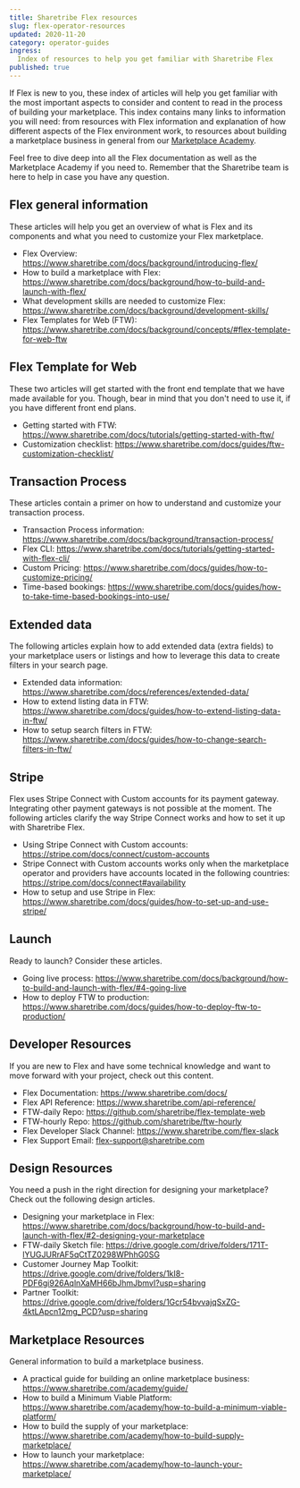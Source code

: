 ```yaml
---
title: Sharetribe Flex resources
slug: flex-operator-resources
updated: 2020-11-20
category: operator-guides
ingress:
  Index of resources to help you get familiar with Sharetribe Flex
published: true
---
```


If Flex is new to you, these index of articles will help you get familiar with the most important aspects to consider and content to read in the process of building your marketplace. This index contains many links to information you will need: from resources with Flex information and explanation of how different aspects of the Flex environment work, to resources about building a marketplace business in general from our [Marketplace Academy](https://www.sharetribe.com/academy). 

Feel free to dive deep into all the Flex documentation as well as the Marketplace Academy if you need to. Remember that the Sharetribe team is here to help in case you have any question.    

## Flex general information

These articles will help you get an overview of what is Flex and its components and what you need to customize your Flex marketplace.

- Flex Overview: https://www.sharetribe.com/docs/background/introducing-flex/  
- How to build a marketplace with Flex: https://www.sharetribe.com/docs/background/how-to-build-and-launch-with-flex/  
- What development skills are needed to customize Flex: https://www.sharetribe.com/docs/background/development-skills/   
- Flex Templates for Web (FTW): https://www.sharetribe.com/docs/background/concepts/#flex-template-for-web-ftw

## Flex Template for Web

These two articles will get started with the front end template that we have made available for you. Though, bear in mind that you don't need to use it, if you have different front end plans. 

- Getting started with FTW: https://www.sharetribe.com/docs/tutorials/getting-started-with-ftw/  
- Customization checklist: https://www.sharetribe.com/docs/guides/ftw-customization-checklist/  

## Transaction Process

These articles contain a primer on how to understand and customize your transaction process. 

- Transaction Process information: https://www.sharetribe.com/docs/background/transaction-process/  
- Flex CLI: https://www.sharetribe.com/docs/tutorials/getting-started-with-flex-cli/  
- Custom Pricing: https://www.sharetribe.com/docs/guides/how-to-customize-pricing/  
- Time-based bookings: https://www.sharetribe.com/docs/guides/how-to-take-time-based-bookings-into-use/

## Extended data

The following articles explain how to add extended data (extra fields) to your marketplace users or listings and how to leverage this data to create filters in your search page.

- Extended data information: https://www.sharetribe.com/docs/references/extended-data/  
- How to extend listing data in FTW: https://www.sharetribe.com/docs/guides/how-to-extend-listing-data-in-ftw/  
- How to setup search filters in FTW: https://www.sharetribe.com/docs/guides/how-to-change-search-filters-in-ftw/

## Stripe

Flex uses Stripe Connect with Custom accounts for its payment gateway. Integrating other payment gateways is not possible at the moment. The following articles clarify the way Stripe Connect works and how to set it up with Sharetribe Flex.

- Using Stripe Connect with Custom accounts: https://stripe.com/docs/connect/custom-accounts  
- Stripe Connect with Custom accounts works only when the marketplace operator and
providers have accounts located in the following countries: https://stripe.com/docs/connect#availability  
- How to setup and use Stripe in Flex: https://www.sharetribe.com/docs/guides/how-to-set-up-and-use-stripe/

## Launch

Ready to launch? Consider these articles.

- Going live process: https://www.sharetribe.com/docs/background/how-to-build-and-launch-with-flex/#4-going-live  
- How to deploy FTW to production: https://www.sharetribe.com/docs/guides/how-to-deploy-ftw-to-production/  

## Developer Resources

If you are new to Flex and have some technical knowledge and want to move forward with your project, check out this content. 

- Flex Documentation: https://www.sharetribe.com/docs/  
- Flex API Reference: https://www.sharetribe.com/api-reference/  
- FTW-daily Repo: https://github.com/sharetribe/flex-template-web  
- FTW-hourly Repo: https://github.com/sharetribe/ftw-hourly  
- Flex Developer Slack Channel: https://www.sharetribe.com/flex-slack  
- Flex Support Email: flex-support@sharetribe.com  

## Design Resources

You need a push in the right direction for designing your marketplace? Check out the following design articles.

- Designing your marketplace in Flex: https://www.sharetribe.com/docs/background/how-to-build-and-launch-with-flex/#2-designing-your-marketplace  
- FTW-daily Sketch file: https://drive.google.com/drive/folders/171T-lYUGJURrAF5qCtTZ0298WPhhG0SG  
- Customer Journey Map Toolkit: https://drive.google.com/drive/folders/1kI8-PDF6gi926AqlnXaMH66bJhmJbmvI?usp=sharing  
- Partner Toolkit: https://drive.google.com/drive/folders/1Gcr54bvvajqSxZG-4ktLApcn12mg_PCD?usp=sharing  

## Marketplace Resources

General information to build a marketplace business.

- A practical guide for building an online marketplace business: https://www.sharetribe.com/academy/guide/  
- How to build a Minimum Viable Platform: https://www.sharetribe.com/academy/how-to-build-a-minimum-viable-platform/  
- How to build the supply of your marketplace: https://www.sharetribe.com/academy/how-to-build-supply-marketplace/  
- How to launch your marketplace: https://www.sharetribe.com/academy/how-to-launch-your-marketplace/  
